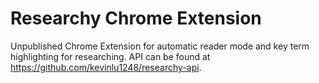 # Researchy Chrome Extension

Unpublished Chrome Extension for automatic reader mode and key term highlighting for researching. API can be found at https://github.com/kevinlu1248/researchy-api.
